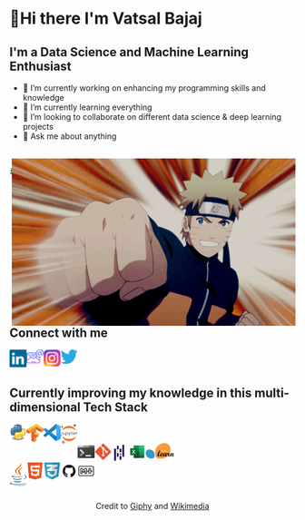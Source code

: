# 👋Hi there I'm Vatsal Bajaj

## I'm a Data Science and Machine Learning Enthusiast

- 🔭 I’m currently working on enhancing my programming skills and knowledge
- 🌱 I’m currently learning everything
- 👯 I’m looking to collaborate on different data science & deep learning projects
- 💬 Ask me about anything

<br>

<div aling="right">
<img align="right" alt="Naruto hi with a fist" width="500px" src="assests/giphy (3).gif" />
</div>

```python
if __name__ == "__main__":
    while(alive, 😀):
        eat(🍴)
        sleep(😴)
        code(👨‍💻)
```
<br>

## Connect with me
<a href="https://linkedin.com/in/vatsalbajaj">
    <img align="left" alt="LinkedIn" width="30px" src="assests/linkedin.svg" />
</a>
<a href="mailto:vatsalb61@gmail.com">
    <img align="left" alt="Email" width="30px" src="assests/mail.png" />
</a>
<a href="https://www.instagram.com/bajaj_vatsal/">
    <img align="left" alt="Instagram" width="30px" src="assests/instagram.webp" />
</a>
<a href="https://www.twitter.com/bajajvatsal_/">
    <img align="left" alt="Twitter" width="30px" src="assests/twitter.png" />
</a>

<br>
<br>

## Currently improving my knowledge in this multi-dimensional Tech Stack
<img align="left" alt="Python" width="30px" src="assests/python.png" />
<img align="left" alt="Tensorflow" width="30px" src="assests/tensorflow.png" />
<img align="left" alt="VSCode" width="30px" src="assests/vscode.png" />
<img align="left" alt="Jupyter" width="30px" src="assests/jupy.png" />
<br>
<br>
<img align="left" alt="Windows Terminal" width="30px" src="assests/winterm.png" />
<img align="left" alt="Git" width="30px" src="assests/Git.png" />
<img align="left" alt="Pandas Library" width="30px" src="assests/pandas.png" />
<img align="left" alt="Excel" width="30px" src="assests/excel.png" />
<img align="left" alt="Sci-kit Learn" width="50px" src="assests/sklearn.png" />
<br>
<br>
<img align="left" alt="Java" width="30px" src="assests/java.png" />
<img align="left" alt="HTML" width="30px" src="assests/html.png" />
<img align="left" alt="CSS" width="30px" src="assests/css.png" />
<img align="left" alt="Github" width="30px" src="assests/github.png" />
<img align="left" alt="Markdown" width="30px" src="assests/markdown.png" />
<br>
<br>
<br>
<br>

<div style="text-align: center">
Credit to <a href="giphy.com">Giphy</a> and <a href="https://www.wikimedia.org/">Wikimedia</a>
</div>
